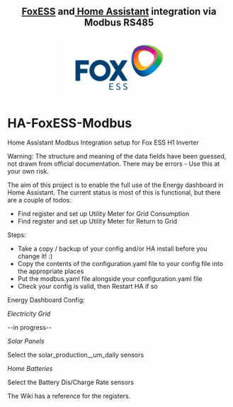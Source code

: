 <h2 align="center">
   <a href="https://www.fox-ess.com">FoxESS</a> and<a href="https://www.home-assistant.io"> Home Assistant</a> integration via Modbus RS485
   </br></br>
   <img src="https://github.com/home-assistant/brands/raw/master/custom_integrations/foxess/logo.png" >
   </br>
</h2>


# HA-FoxESS-Modbus
Home Assistant Modbus Integration setup for Fox ESS H1 Inverter

Warning: The structure and meaning of the data fields have been guessed, not drawn from official documentation. There may be errors - Use this at your own risk.

The aim of this project is to enable the full use of the Energy dashboard in Home Assistant. The current status is most of this is functional, but there are a couple of todos:
* Find register and set up Utility Meter for Grid Consumption
* Find register and set up Utility Meter for Return to Grid

Steps:
* Take a copy / backup of your config and/or HA install before you change it! :)
* Copy the contents of the configuration.yaml file to your config file into the appropriate places
* Put the modbus.yaml file alongside your configuration.yaml file
* Check your config is valid, then Restart HA if so

Energy Dashboard Config:

*Electricity Grid*

--in progress--

*Solar Panels*

Select the solar_production__um_daily sensors

*Home Batteries*

Select the Battery Dis/Charge Rate sensors





The Wiki has a reference for the registers.


